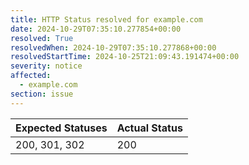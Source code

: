 ```yaml
---
title: HTTP Status resolved for example.com
date: 2024-10-29T07:35:10.277854+00:00
resolved: True
resolvedWhen: 2024-10-29T07:35:10.277868+00:00
resolvedStartTime: 2024-10-25T21:09:43.191474+00:00
severity: notice
affected:
  - example.com
section: issue
---
```


| Expected Statuses | Actual Status  |
|-------------------|----------------|
| 200, 301, 302 | 200 |
